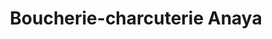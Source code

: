 ---
title: "Boucherie-charcuterie Anaya"
url: /saint-maurice-de-beynost/boucherie-charcuterie-anaya/
shop: boucherie
---